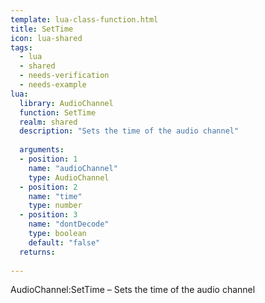 ```yaml
---
template: lua-class-function.html
title: SetTime
icon: lua-shared
tags:
  - lua
  - shared
  - needs-verification
  - needs-example
lua:
  library: AudioChannel
  function: SetTime
  realm: shared
  description: "Sets the time of the audio channel"
  
  arguments:
  - position: 1
    name: "audioChannel"
    type: AudioChannel
  - position: 2
    name: "time"
    type: number
  - position: 3
    name: "dontDecode"
    type: boolean
    default: "false"
  returns:
    
---
```


<div class="lua__search__keywords">
AudioChannel:SetTime &#x2013; Sets the time of the audio channel
</div>
